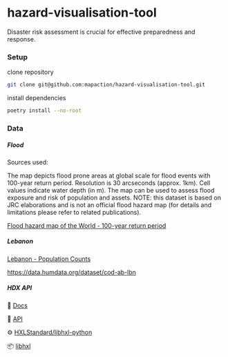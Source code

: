 # hazard-visualisation-tool

Disaster risk assessment is crucial for effective preparedness and response.

### Setup

clone repository

```bash
git clone git@github.com:mapaction/hazard-visualisation-tool.git
```

install dependencies

```bash
poetry install --no-root
```

### Data

##### Flood

Sources used:

The map depicts flood prone areas at global scale for flood events with 100-year return period. Resolution is 30 arcseconds (approx. 1km). Cell values indicate water depth (in m). The map can be used to assess flood exposure and risk of population and assets. NOTE: this dataset is based on JRC elaborations and is not an official flood hazard map (for details and limitations please refer to related publications).

[Flood hazard map of the World - 100-year return period](https://data.jrc.ec.europa.eu/dataset/jrc-floods-floodmapgl_rp100y-tif#dataaccess)

##### Lebanon

[Lebanon - Population Counts](https://data.humdata.org/dataset/worldpop-population-counts-for-lebanon)

https://data.humdata.org/dataset/cod-ab-lbn


##### HDX API

:book: [Docs](https://hdx-hapi.readthedocs.io/en/latest/)

:book: [API](https://hapi.humdata.org/docs#/Utility/get_encoded_identifier_api_v1_encode_identifier_get)

:gear: [HXLStandard/libhxl-python](https://github.com/HXLStandard/libhxl-python)

:package: [libhxl](https://pypi.org/project/libhxl/)
